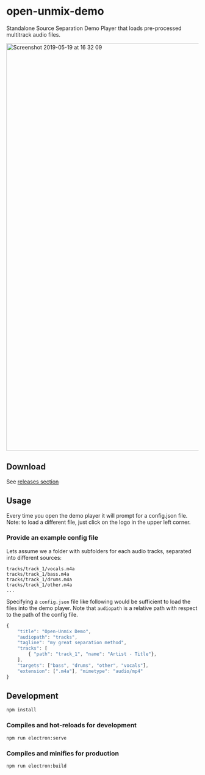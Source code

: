 # open-unmix-demo

Standalone Source Separation Demo Player that loads pre-processed multitrack audio files.

<img width="1067" alt="Screenshot 2019-05-19 at 16 32 09" src="https://user-images.githubusercontent.com/72940/57983568-b475bd00-7a53-11e9-8e34-47c7ae3a7b81.png">

## Download

See [releases section](https://github.com/sigsep/open-unmix-demo-electron/releases)

## Usage

Every time you open the demo player it will prompt for a config.json file. Note: to load a different file, just click on the logo in the upper left corner.

### Provide an example config file

Lets assume we a folder with subfolders for each audio tracks, separated into different sources:

```
tracks/track_1/vocals.m4a
tracks/track_1/bass.m4a
tracks/track_1/drums.m4a
tracks/track_1/other.m4a
...
```

Specifying a `config.json` file like following would be sufficient to load the files into the demo player. Note that `audiopath` is a relative path with respect to the path of the config file.

```js
{
    "title": "Open-Unmix Demo",
    "audiopath": "tracks",
    "tagline": "my great separation method",
    "tracks": [
        { "path": "track_1", "name": "Artist - Title"},
    ], 
    "targets": ["bass", "drums", "other", "vocals"],
    "extension": [".m4a"], "mimetype": "audio/mp4"
}
```

## Development

```
npm install
```

### Compiles and hot-reloads for development
```
npm run electron:serve
```

### Compiles and minifies for production
```
npm run electron:build
